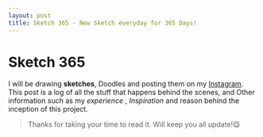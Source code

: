 ```yaml
---
layout: post
title: Sketch 365 - New Sketch everyday for 365 Days!
---
```


# Sketch 365

I will be drawing **sketches**, Doodles and posting them on my [Instagram](https://instagram.com/s4ay3nryp43d). This post is a log of all the stuff that happens behind the scenes, and Other information such as my _experience_ , _Inspiration_ and reason behind the inception of this project.


> Thanks for taking your time to read it. Will keep you all update!😋
